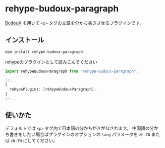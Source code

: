 # rehype-budoux-paragraph

[BudouX](https://github.com/google/budoux/tree/main/javascript) を用いて `<p>`
タグの文章を分かち書きさせるプラグインです。

## インストール

```bash
npm install rehype-budoux-paragraph
```

rehypeのプラグインとして読みこんでください

```ts
import rehypeBudouxParagraph from "rehype-budoux-paragraph";

//...
{
  rehypePlugins: [rehypeBudouxParagraph];
}
//...
```

## 使いかた

デフォルトでは `<p>` タグ内で日本語の分かちがきがなされます。
中国語の分かち書きをしたい場合はプラグインのオプションの `lang` パラメータを
`zh-CN` または `zh-TW` にしてください。
